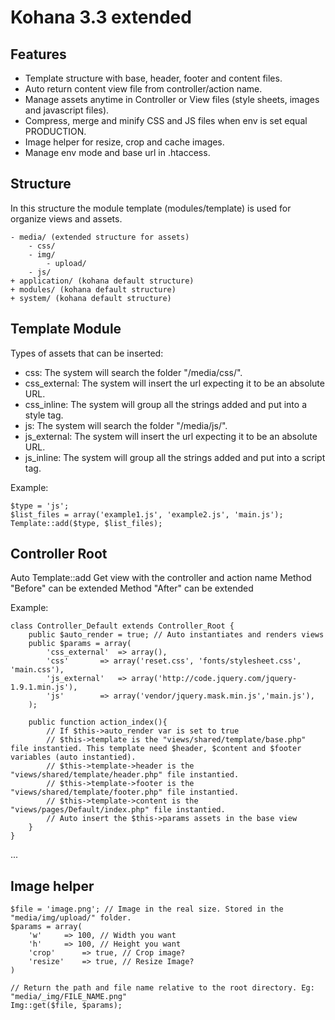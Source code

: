# Kohana 3.3 extended

Features
---

- Template structure with base, header, footer and content files.
- Auto return content view file from controller/action name.
- Manage assets anytime in Controller or View files (style sheets, images and javascript files).
- Compress, merge and minify CSS and JS files when env is set equal PRODUCTION.
- Image helper for resize, crop and cache images.
- Manage env mode and base url in .htaccess.

Structure
---

In this structure the module template (modules/template) is used for organize views and assets.

	- media/ (extended structure for assets)
		- css/
		- img/
			- upload/
		- js/
	+ application/ (kohana default structure)
	+ modules/ (kohana default structure)
	+ system/ (kohana default structure)


Template Module
---

Types of assets that can be inserted:
- css: The system will search the folder "/media/css/".
- css_external: The system will insert the url expecting it to be an absolute URL.
- css_inline: The system will group all the strings added and put into a style tag.
- js: The system will search the folder "/media/js/".
- js_external: The system will insert the url expecting it to be an absolute URL.
- js_inline: The system will group all the strings added and put into a script tag.

Example:

	$type = 'js';
	$list_files = array('example1.js', 'example2.js', 'main.js');
	Template::add($type, $list_files);

Controller Root
---
Auto Template::add
Get view with the controller and action name
Method "Before" can be extended
Method "After" can be extended

Example:

	class Controller_Default extends Controller_Root {
		public $auto_render = true; // Auto instantiates and renders views
		public $params = array(
			'css_external' 	=> array(),
			'css' 		=> array('reset.css', 'fonts/stylesheet.css', 'main.css'),
			'js_external' 	=> array('http://code.jquery.com/jquery-1.9.1.min.js'),
			'js' 		=> array('vendor/jquery.mask.min.js','main.js'),
		);
	
		public function action_index(){
			// If $this->auto_render var is set to true
			// $this->template is the "views/shared/template/base.php" file instantied. This template need $header, $content and $footer variables (auto instantied).
			// $this->template->header is the "views/shared/template/header.php" file instantied.
			// $this->template->footer is the "views/shared/template/footer.php" file instantied.
			// $this->template->content is the "views/pages/Default/index.php" file instantied.
			// Auto insert the $this->params assets in the base view 
		}
	}
...

Image helper
---


	$file = 'image.png'; // Image in the real size. Stored in the "media/img/upload/" folder.
	$params = array(
		'w'		=> 100, // Width you want
		'h'		=> 100, // Height you want
		'crop' 		=> true, // Crop image?
		'resize' 	=> true, // Resize Image?
	)
	
	// Return the path and file name relative to the root directory. Eg: "media/_img/FILE_NAME.png"
	Img::get($file, $params);
